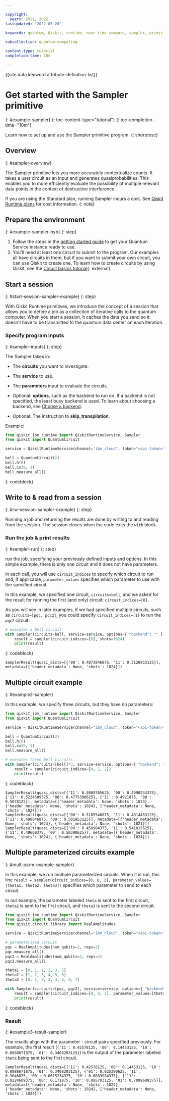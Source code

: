 ```yaml
---

copyright:
  years: 2021, 2022
lastupdated: "2022-05-26"

keywords: quantum, Qiskit, runtime, near time compute, sampler, primitive

subcollection: quantum-computing

content-type: tutorial
completion-time: 10m

---
```


{{site.data.keyword.attribute-definition-list}}


# Get started with the Sampler primitive
{: #example-sampler}
{: toc-content-type="tutorial"}
{: toc-completion-time="10m"}

Learn how to set up and use the Sampler primitive program.
{: shortdesc}

## Overview
{: #sampler-overview}

The Sampler primitive lets you more accurately contextualize counts. It takes a user circuit as an input and generates quasiprobabilities. This enables you to more efficiently evaluate the possibility of multiple relevant data points in the context of destructive interference.  

If you are using the Standard plan, running Sampler incurs a cost. See [Qiskit Runtime plans](/docs/quantum-computing?topic=quantum-computing-cost) for cost information.
{: note}

## Prepare the environment
{: #example-sampler-byb}
{: step}

1. Follow the steps in the [getting started guide](/docs/quantum-computing?topic=quantum-computing-quickstart) to get your Quantum Service instance ready to use.
2. You'll need at least one circuit to submit to the program. Our examples all have circuits in them, but if you want to submit your own circuit, you can use Qiskit to create one. To learn how to create circuits by using Qiskit, see the [Circuit basics tutorial](https://qiskit.org/documentation/tutorials/circuits/01_circuit_basics.html){: external}.

## Start a session
{: #start-session-sampler-example}
{: step}

With Qiskit Runtime primitives, we introduce the concept of a session that allows you to define a job as a collection of iterative calls to the quantum computer. When you start a session, it caches the data you send so it doesn't have to be transmitted to the quantum data center on each iteration.

### Specify program inputs
{: #sampler-inputs}
{: step}

The Sampler takes in:
* The **circuits** you want to investigate.
* The **service** to use.

* The **parameters** input to evaluate the circuits.
* Optional: **options**, such as the backend to run on.  If a backend is not specified, the least busy backend is used. To learn about choosing a backend, see [Choose a backend](/docs/quantum-computing?topic=quantum-computing-choose-backend).
* Optional: The instruction to **skip_transpilation**.

Example:

```Python
from qiskit_ibm_runtime import QiskitRuntimeService, Sampler
from qiskit import QuantumCircuit

service = QiskitRuntimeService(channel="ibm_cloud", token="<api-token>", instance="<IBM Cloud CRN>")

bell = QuantumCircuit(2)
bell.h(0)
bell.cx(0, 1)
bell.measure_all()
```
{: codeblock}

## Write to & read from a session
{: #rw-session-sampler-example}
{: step}

Running a job and returning the results are done by writing to and reading from the session. The session closes when the code exits the `with` block.

### Run the job & print results
{: #sampler-run}
{: step}

run the job, specifying your previously defined inputs and options. In this simple example, there is only one circuit and it does not have parameters.

In each call, you will use `circuit_indices` to specify which circuit to run and, if applicable,  `parameter_values` specifies which parameter to use with the specified circuit.

In this example, we specified one circuit, `circuits=bell`, and we asked for the result for running the first (and only) circuit: `circuit_indices=[0]`.

As you will see in later examples, if we had specified multiple circuits, such as `circuits=[pqc, pqc2]`, you could specify `circuit_indices=[1]` to run the `pqc2` circuit.


```Python
# executes a Bell circuit
with Sampler(circuits=bell, service=service, options={ "backend": "" }) as sampler:
    result = sampler(circuit_indices=[0], shots=1024)
    print(result)
```
{: codeblock}

```text
SamplerResult(quasi_dists=[{'00': 0.4873046875, '11': 0.5126953125}], metadata=[{'header_metadata': None, 'shots': 1024}])
```

## Multiple circuit example
{: #example2-sampler}

In this example, we specify three circuits, but they have no parameters:

```Python
from qiskit_ibm_runtime import QiskitRuntimeService, Sampler
from qiskit import QuantumCircuit

service = QiskitRuntimeService(channel="ibm_cloud", token="<api-token>", instance="<IBM Cloud CRN>")

bell = QuantumCircuit(2)
bell.h(0)
bell.cx(0, 1)
bell.measure_all()

# executes three Bell circuits
with Sampler(circuits=[bell]*3, service=service, options={ "backend": "ibmq_qasm_simulator" }) as sampler:
    result = sampler(circuit_indices=[0, 1, 2])
    print(result)
```
{: codeblock}

```text
SamplerResult(quasi_dists=[{'11': 0.5009765625, '00': 0.4990234375}, {'11': 0.5224609375, '00': 0.4775390625}, {'11': 0.4921875, '00': 0.5078125}], metadata=[{'header_metadata': None, 'shots': 1024}, {'header_metadata': None, 'shots': 1024}, {'header_metadata': None, 'shots': 1024}])
SamplerResult(quasi_dists=[{'00': 0.5185546875, '11': 0.4814453125}, {'11': 0.498046875, '00': 0.501953125}], metadata=[{'header_metadata': None, 'shots': 1024}, {'header_metadata': None, 'shots': 1024}])
SamplerResult(quasi_dists=[{'00': 0.458984375, '11': 0.541015625}, {'11': 0.49609375, '00': 0.50390625}], metadata=[{'header_metadata': None, 'shots': 1024}, {'header_metadata': None, 'shots': 1024}])
```


## Multiple parameterized circuits example
{: #mult-parm-example-sampler}

In this example, we run multiple parameterized circuits. When it is run, this line `result = sampler(circuit_indices=[0, 0, 1], parameter_values=[theta1, theta2, theta3])` specifies which parameter to send to each circuit.  

In our example, the parameter labeled `theta` is sent to the first circuit, `theta2` is sent to the first circuit, and `theta3` is sent to the second circuit.

```Python
from qiskit_ibm_runtime import QiskitRuntimeService, Sampler
from qiskit import QuantumCircuit
from qiskit.circuit.library import RealAmplitudes

service = QiskitRuntimeService(channel="ibm_cloud", token="<api-token>", instance="<IBM Cloud CRN>")

# parameterized circuit
pqc = RealAmplitudes(num_qubits=2, reps=2)
pqc.measure_all()
pqc2 = RealAmplitudes(num_qubits=2, reps=3)
pqc2.measure_all()

theta1 = [0, 1, 1, 2, 3, 5]
theta2 = [1, 2, 3, 4, 5, 6]
theta3 = [0, 1, 2, 3, 4, 5, 6, 7]

with Sampler(circuits=[pqc, pqc2], service=service, options={ "backend": "ibmq_qasm_simulator" }) as sampler:
    result = sampler(circuit_indices=[0, 0, 1], parameter_values=[theta1, theta2, theta3])
    print(result)
```
{: codeblock}

### Result
{: #example3-result-sampler}

The results align with the parameter - circuit pairs specified previously.  For example, the first result (`{'11': 0.42578125, '00': 0.14453125, '10': 0.0888671875, '01': 0.3408203125}`) is the output of the parameter labeled `theta` being sent to the first circuit.

```text
SamplerResult(quasi_dists=[{'11': 0.42578125, '00': 0.14453125, '10': 0.0888671875, '01': 0.3408203125}, {'01': 0.025390625, '11': 0.3046875, '00': 0.0615234375, '10': 0.6083984375}, {'11': 0.0224609375, '00': 0.171875, '10': 0.095703125, '01': 0.7099609375}], metadata=[{'header_metadata': None, 'shots': 1024}, {'header_metadata': None, 'shots': 1024}, {'header_metadata': None, 'shots': 1024}])
```
